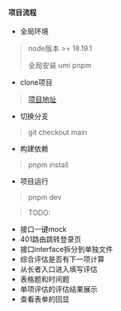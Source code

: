 #### 项目流程

- 全局环境

> node版本 >= 18.19.1
>
> 全局安装 umi pnpm
>
>

- clone项目

> [项目地址](111.33.127.102:8090/tisihcsp/PROD01-TISIHCSP-EVA-MCS)

- 切换分支

> git checkout main

- 构建依赖

> pnpm install

- 项目运行

> pnpm dev
>
>

> TODO:

- 接口一键mock
- 401路由跳转登录页
- 接口interface拆分到单独文件
- 综合评估是否有下一项计算
- 从长者入口进入填写评估
- 表格题和时间题
- 单项评估的评估结果展示
- 查看表单的回显
